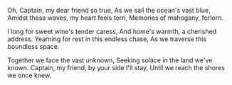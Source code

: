 Oh, Captain, my dear friend so true,
As we sail the ocean's vast blue,
Amidst these waves, my heart feels torn,
Memories of mahogany, forlorn.

I long for sweet wine's tender caress,
And home's warmth, a cherished address.
Yearning for rest in this endless chase,
As we traverse this boundless space.

Together we face the vast unknown,
Seeking solace in the land we've known.
Captain, my friend, by your side I'll stay,
Until we reach the shores we once knew.
